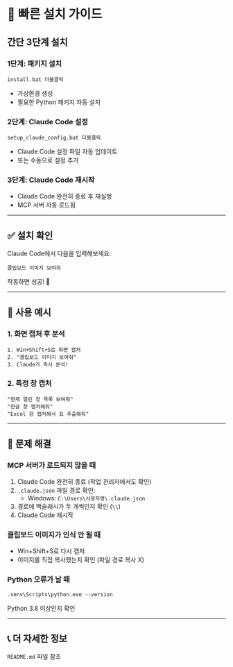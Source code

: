 # 🚀 빠른 설치 가이드

## 간단 3단계 설치

### 1단계: 패키지 설치
```
install.bat 더블클릭
```
- 가상환경 생성
- 필요한 Python 패키지 자동 설치

### 2단계: Claude Code 설정
```
setup_claude_config.bat 더블클릭
```
- Claude Code 설정 파일 자동 업데이트
- 또는 수동으로 설정 추가

### 3단계: Claude Code 재시작
- Claude Code 완전히 종료 후 재실행
- MCP 서버 자동 로드됨

---

## ✅ 설치 확인

Claude Code에서 다음을 입력해보세요:
```
클립보드 이미지 보여줘
```

작동하면 성공! 🎉

---

## 🎯 사용 예시

### 1. 화면 캡처 후 분석
```
1. Win+Shift+S로 화면 캡처
2. "클립보드 이미지 보여줘"
3. Claude가 즉시 분석!
```

### 2. 특정 창 캡처
```
"현재 열린 창 목록 보여줘"
"한글 창 캡처해줘"
"Excel 창 캡처해서 표 추출해줘"
```

---

## 🔧 문제 해결

### MCP 서버가 로드되지 않을 때
1. Claude Code 완전히 종료 (작업 관리자에서도 확인)
2. `.claude.json` 파일 경로 확인:
   - Windows: `C:\Users\사용자명\.claude.json`
3. 경로에 백슬래시가 두 개씩인지 확인 (`\\`)
4. Claude Code 재시작

### 클립보드 이미지가 인식 안 될 때
- Win+Shift+S로 다시 캡처
- 이미지를 직접 복사했는지 확인 (파일 경로 복사 X)

### Python 오류가 날 때
```
.venv\Scripts\python.exe --version
```
Python 3.8 이상인지 확인

---

## 📞 더 자세한 정보
`README.md` 파일 참조

